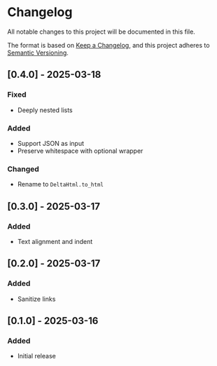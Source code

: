 # Changelog
All notable changes to this project will be documented in this file.

The format is based on [Keep a Changelog](https://keepachangelog.com/en/1.1.0/),
and this project adheres to [Semantic Versioning](https://semver.org/spec/v2.0.0.html).

## [0.4.0] - 2025-03-18
### Fixed
- Deeply nested lists

### Added
- Support JSON as input
- Preserve whitespace with optional wrapper

### Changed
- Rename to `DeltaHtml.to_html`


## [0.3.0] - 2025-03-17
### Added
- Text alignment and indent

## [0.2.0] - 2025-03-17
### Added
- Sanitize links

## [0.1.0] - 2025-03-16
### Added
- Initial release
